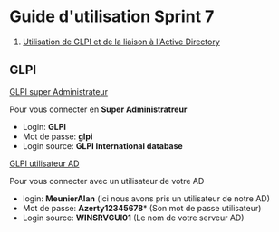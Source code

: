 # Guide d'utilisation Sprint 7

1. [Utilisation de GLPI et de la liaison à l'Active Directory](#GLPI/Active_Directory)


## GLPI
<span id="GLPI/Active_Directory"></span>

<ins>GLPI super Administrateur</ins>

Pour vous connecter en **Super Administratreur**
- Login: **GLPI**
- Mot de passe: **glpi**
- Login source: **GLPI International database**


<ins>GLPI utilisateur AD</ins>

Pour vous connecter avec un utilisateur de votre AD
- login: **MeunierAlan** (ici nous avons pris un utilisateur de notre AD)
- Mot de passe: **Azerty12345678*** (Son mot de passe utilisateur)
- Login source: **WINSRVGUI01** (Le nom de votre serveur AD)
